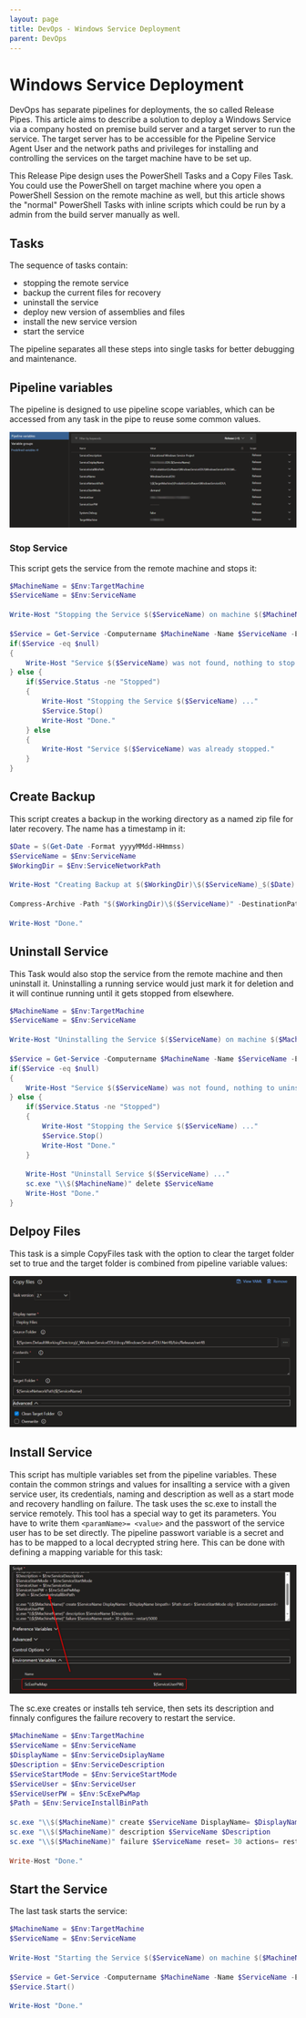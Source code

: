 ```yaml
---
layout: page
title: DevOps - Windows Service Deployment
parent: DevOps
---
```


# Windows Service Deployment

DevOps has separate pipelines for deployments, the so called Release Pipes. This article aims to describe a solution to deploy a Windows Service via a company hosted on premise build server and a target server to run the service. The target server has to be accessible for the Pipeline Service Agent User and the network paths and privileges for installing and controlling the services on the target machine have to be set up.

This Release Pipe design uses the PowerShell Tasks and a Copy Files Task. You could use the PowerShell on target machine where you open a PowerShell Session on the remote machine as well, but this article shows the "normal" PowerShell Tasks with inline scripts which could be run by a admin from the build server manually as well.


## Tasks

The sequence of tasks contain:

* stopping the remote service
* backup the current files for recovery
* uninstall the service
* deploy new version of assemblies and files
* install the new service version
* start the service

The pipeline separates all these steps into single tasks for better debugging and maintenance.


## Pipeline variables

The pipeline is designed to use pipeline scope variables, which can be accessed from any task in the pipe to reuse some common values.

[![pipeline variables](/assets/images/other/DevOps/DevOps_win_service_pipeVars.png)](/assets/images/other/DevOps/DevOps_win_service_pipeVars.png)


### Stop Service

This script gets the service from the remote machine and stops it:

```powerShell
$MachineName = $Env:TargetMachine
$ServiceName = $Env:ServiceName

Write-Host "Stopping the Service $($ServiceName) on machine $($MachineName):"

$Service = Get-Service -Computername $MachineName -Name $ServiceName -ErrorAction SilentlyContinue
if($Service -eq $null)
{
    Write-Host "Service $($ServiceName) was not found, nothing to stop."
} else {
    if($Service.Status -ne "Stopped") 
	{
		Write-Host "Stopping the Service $($ServiceName) ..."
		$Service.Stop()
		Write-Host "Done."
	} else 
    {
        Write-Host "Service $($ServiceName) was already stopped."
    }
}
```

## Create Backup

This script creates a backup in the working directory as a named zip file for later recovery. The name has a timestamp in it:

```powerShell
$Date = $(Get-Date -Format yyyyMMdd-HHmmss)
$ServiceName = $Env:ServiceName
$WorkingDir = $Env:ServiceNetworkPath

Write-Host "Creating Backup at $($WorkingDir)\$($ServiceName)_$($Date).zip ..."

Compress-Archive -Path "$($WorkingDir)\$($ServiceName)" -DestinationPath "$($WorkingDir)\$($ServiceName)_$($Date).zip" -Force

Write-Host "Done."
```


## Uninstall Service

This Task would also stop the service from the remote machine and then uninstall it. Uninstalling a running service would just mark it for deletion and it will continue running until it gets stopped from elsewhere.

```powerShell
$MachineName = $Env:TargetMachine
$ServiceName = $Env:ServiceName

Write-Host "Uninstalling the Service $($ServiceName) on machine $($MachineName):"

$Service = Get-Service -Computername $MachineName -Name $ServiceName -ErrorAction SilentlyContinue
if($Service -eq $null)
{
    Write-Host "Service $($ServiceName) was not found, nothing to uninstall."
} else {
    if($Service.Status -ne "Stopped") 
	{
		Write-Host "Stopping the Service $($ServiceName) ..."
		$Service.Stop()
		Write-Host "Done."
	}
	
	Write-Host "Uninstall Service $($ServiceName) ..."
	sc.exe "\\$($MachineName)" delete $ServiceName
	Write-Host "Done."
}
```


## Delpoy Files

This task is a simple CopyFiles task with the option to clear the target folder set to true and the target folder is combined from pipeline variable values:

[![deploy files](/assets/images/other/DevOps/DevOps_win_Service_deployFiles.png)](/assets/images/other/DevOps/DevOps_win_Service_deployFiles.png)


## Install Service

This script has multiple variables set from the pipeline variables. These contain the common strings and values for insallting a service with a given service user, its credentials, naming and description as well as a start mode and recovery handling on failure. The task uses the sc.exe to install the service remotely. This tool has a special way to get its parameters. You have to write them `<paramName>= <value>` and the passwort of the service user has to be set directly. 
The pipeline passwort variable is a secret and has to be mapped to a local decrypted string here. This can be done with defining a mapping variable for this task:

[![deploy files](/assets/images/other/DevOps/DevOps_win_service_pwmap.png)](/assets/images/other/DevOps/DevOps_win_service_pwmap.png)

The sc.exe creates or installs teh service, then sets its description and finnaly configures the failure recovery to restart the service.

```powerShell
$MachineName = $Env:TargetMachine
$ServiceName = $Env:ServiceName
$DisplayName = $Env:ServiceDsiplayName
$Description = $Env:ServiceDescription
$ServiceStartMode = $Env:ServiceStartMode
$ServiceUser = $Env:ServiceUser
$ServiceUserPW = $Env:ScExePwMap
$Path = $Env:ServiceInstallBinPath

sc.exe "\\$($MachineName)" create $ServiceName DisplayName= $DisplayName binpath= $Path start= $ServiceStartMode obj= $ServiceUser password= $ServiceUserPW
sc.exe "\\$($MachineName)" description $ServiceName $Description
sc.exe "\\$($MachineName)" failure $ServiceName reset= 30 actions= restart/5000

Write-Host "Done."
```


## Start the Service

The last task starts the service:

```powerShell
$MachineName = $Env:TargetMachine
$ServiceName = $Env:ServiceName

Write-Host "Starting the Service $($ServiceName) on machine $($MachineName) ..."

$Service = Get-Service -Computername $MachineName -Name $ServiceName -ErrorAction SilentlyContinue
$Service.Start()

Write-Host "Done."
```
